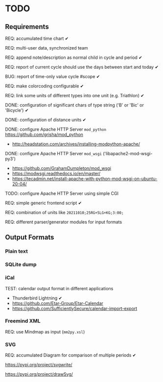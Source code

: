 
# TODO

## Requirements

REQ: accumulated time chart ✔

REQ: multi-user data, synchronized team

REQ: append note/description as normal child in cycle and period  ✔

REQ: report of current cycle should use the days between start and today  ✔

BUG: report of time-only value cycle #scope ✔

REQ: make colorcoding configurable ✔

REQ: link some units of different types into one unit (e.g. Triathlon) ✔

DONE: configuration of significant chars of type string ('B' or 'Bic' or 'Bicycle') ✔

DONE: configuration of distance units ✔

DONE: configure Apache HTTP Server `mod_python` https://github.com/grisha/mod_python
- http://headstation.com/archives/installing-modpython-apache/

DONE: configure Apache HTTP Server `mod_wsgi`  ('libapache2-mod-wsgi-py3')
- https://github.com/GrahamDumpleton/mod_wsgi
- https://modwsgi.readthedocs.io/en/master/
- https://tecadmin.net/install-apache-with-python-mod-wsgi-on-ubuntu-20-04/

TODO: configure Apache HTTP Server using simple CGI

REQ: simple generic frontend script ✔

REQ: combination of units like `20211010;25RG+5LG+KG;3:00;`

REQ: different parser/generator modules for input formats

## Output Formats

### Plain text

### SQLite dump


### iCal

TEST: calendar output format in different applications
+ Thunderbird Lightning ✔
+ https://github.com/Etar-Group/Etar-Calendar
+ https://github.com/SufficientlySecure/calendar-import-export

### Freemind XML

REQ: use Mindmap as input (`mm2py.xsl`)

### SVG

REQ: accumulated Diagram for comparison of multiple periods ✔

<https://pypi.org/project/svgwrite/>

<https://pypi.org/project/drawSvg/>

